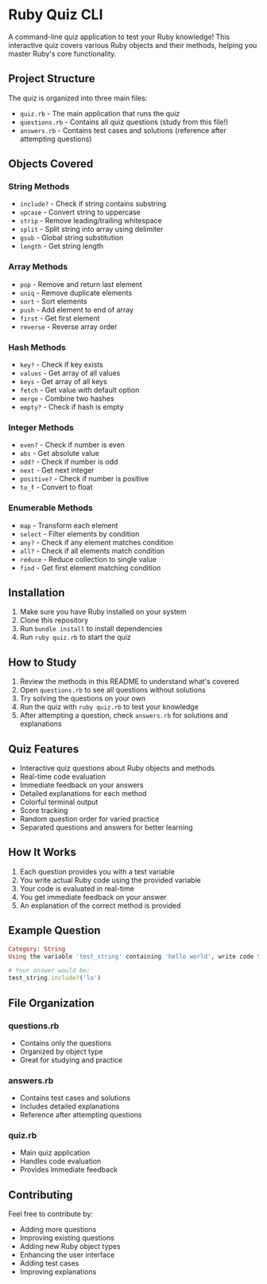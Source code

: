 # Ruby Quiz CLI

A command-line quiz application to test your Ruby knowledge! This interactive quiz covers various Ruby objects and their methods, helping you master Ruby's core functionality.

## Project Structure

The quiz is organized into three main files:
- `quiz.rb` - The main application that runs the quiz
- `questions.rb` - Contains all quiz questions (study from this file!)
- `answers.rb` - Contains test cases and solutions (reference after attempting questions)

## Objects Covered

### String Methods
- `include?` - Check if string contains substring
- `upcase` - Convert string to uppercase
- `strip` - Remove leading/trailing whitespace
- `split` - Split string into array using delimiter
- `gsub` - Global string substitution
- `length` - Get string length

### Array Methods
- `pop` - Remove and return last element
- `uniq` - Remove duplicate elements
- `sort` - Sort elements
- `push` - Add element to end of array
- `first` - Get first element
- `reverse` - Reverse array order

### Hash Methods
- `key?` - Check if key exists
- `values` - Get array of all values
- `keys` - Get array of all keys
- `fetch` - Get value with default option
- `merge` - Combine two hashes
- `empty?` - Check if hash is empty

### Integer Methods
- `even?` - Check if number is even
- `abs` - Get absolute value
- `odd?` - Check if number is odd
- `next` - Get next integer
- `positive?` - Check if number is positive
- `to_f` - Convert to float

### Enumerable Methods
- `map` - Transform each element
- `select` - Filter elements by condition
- `any?` - Check if any element matches condition
- `all?` - Check if all elements match condition
- `reduce` - Reduce collection to single value
- `find` - Get first element matching condition

## Installation

1. Make sure you have Ruby installed on your system
2. Clone this repository
3. Run `bundle install` to install dependencies
4. Run `ruby quiz.rb` to start the quiz

## How to Study

1. Review the methods in this README to understand what's covered
2. Open `questions.rb` to see all questions without solutions
3. Try solving the questions on your own
4. Run the quiz with `ruby quiz.rb` to test your knowledge
5. After attempting a question, check `answers.rb` for solutions and explanations

## Quiz Features

- Interactive quiz questions about Ruby objects and methods
- Real-time code evaluation
- Immediate feedback on your answers
- Detailed explanations for each method
- Colorful terminal output
- Score tracking
- Random question order for varied practice
- Separated questions and answers for better learning

## How It Works

1. Each question provides you with a test variable
2. You write actual Ruby code using the provided variable
3. Your code is evaluated in real-time
4. You get immediate feedback on your answer
5. An explanation of the correct method is provided

## Example Question

```ruby
Category: String
Using the variable 'test_string' containing 'hello world', write code that returns true if it contains 'lo':

# Your answer would be:
test_string.include?('lo')
```

## File Organization

### questions.rb
- Contains only the questions
- Organized by object type
- Great for studying and practice

### answers.rb
- Contains test cases and solutions
- Includes detailed explanations
- Reference after attempting questions

### quiz.rb
- Main quiz application
- Handles code evaluation
- Provides immediate feedback

## Contributing

Feel free to contribute by:
- Adding more questions
- Improving existing questions
- Adding new Ruby object types
- Enhancing the user interface
- Adding test cases
- Improving explanations 